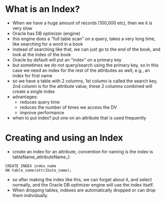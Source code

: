 # What is an Index?
- When we have a huge amount of records (100,000 etc), then we it is very slow
- Oracle has DB optimizer (engine) 
- this engine does a "full table scan" on a query, takes a very long time, like searching for a word in a book
- instead of searching like that, we can just go to the end of the book, and look at the index of the book
- Oracle by default will put an "index" on a primary key
- but sometimes we do not query/search using the primary key, so in this case we need an index for the rest of the attributes as well, e.g., an index for first name
- so we have a table with 2 columns, 1st column is called the search key, 2nd column is for the attribute value, these 2 columns combined will create a single index
- advantages:
	- reduces query time
	- reduces the number of times we access the DV
	- improve performance
- when to put index? put one on an attribute that is used frequently

# Creating and using an Index
- create an index for an attribute, convention for naming is the index is tableName_attributeName_I:
```PLSQL
CREATE INDEX index_name
ON table_name(attribute_name);
```
- so after making the index like this, we can forget about it, and select normally, and the Oracle DB optimizer engine will use the index itself.
- When dropping tables, indexes are automatically dropped or can drop them individually.